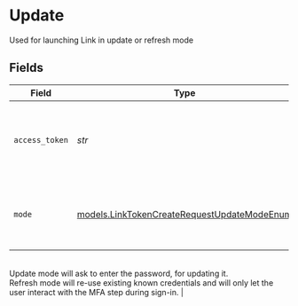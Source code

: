# Update

Used for launching Link in update or refresh mode


## Fields

| Field                                                                                                                                                                                                                                               | Type                                                                                                                                                                                                                                                | Required                                                                                                                                                                                                                                            | Description                                                                                                                                                                                                                                         |
| --------------------------------------------------------------------------------------------------------------------------------------------------------------------------------------------------------------------------------------------------- | --------------------------------------------------------------------------------------------------------------------------------------------------------------------------------------------------------------------------------------------------- | --------------------------------------------------------------------------------------------------------------------------------------------------------------------------------------------------------------------------------------------------- | --------------------------------------------------------------------------------------------------------------------------------------------------------------------------------------------------------------------------------------------------- |
| `access_token`                                                                                                                                                                                                                                      | *str*                                                                                                                                                                                                                                               | :heavy_check_mark:                                                                                                                                                                                                                                  | The `access_token` associated with the existing Connection to update                                                                                                                                                                                |
| `mode`                                                                                                                                                                                                                                              | [models.LinkTokenCreateRequestUpdateModeEnum](../models/linktokencreaterequestupdatemodeenum.md)                                                                                                                                                    | :heavy_check_mark:                                                                                                                                                                                                                                  | Set which mode you want to use between Update and Refresh.<br/>Update mode will ask to enter the password, for updating it.<br/>Refresh mode will re-use existing known credentials and will only let the user interact with the MFA step during sign-in. |